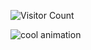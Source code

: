 ![Visitor Count](https://profile-counter.glitch.me/thecodingcrow/count.svg)


![cool animation](https://github.com/thecodingcrow/thecodingcrow/blob/output/github-contribution-grid-snake2.svg)
